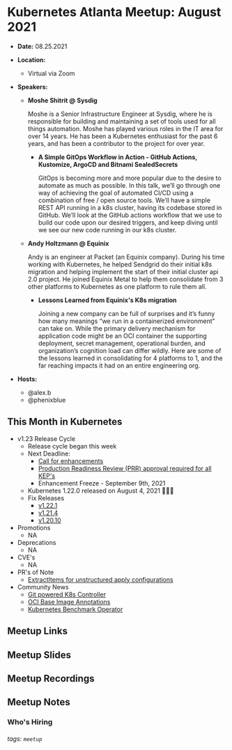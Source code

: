 # Kubernetes Atlanta Meetup: August 2021<!--Month Year-->

- **Date:** 08.25.2021<!--date as MM.DD.YYYY-->
- **Location:**
    - Virtual via Zoom
- **Speakers:**

    - **Moshe Shitrit @ Sysdig** <!--presenter name @ company-->
    
        Moshe is a Senior Infrastructure Engineer at Sysdig, where he is responsible for building and maintaining a set of tools used for all things automation. Moshe has played various roles in the IT area for over 14 years. He has been a Kubernetes enthusiast for the past 6 years, and has been a contributor to the project for over year.
        
        - **A Simple GitOps Workflow in Action - GitHub Actions, Kustomize, ArgoCD and Bitnami SealedSecrets**<!--presentation title-->

            GitOps is becoming more and more popular due to the desire to automate as much as possible. In this talk, we’ll go through one way of achieving the goal of automated CI/CD using a combination of free / open source tools. We’ll have a simple REST API running in a k8s cluster, having its codebase stored in GitHub. We’ll look at the GitHub actions workflow that we use to build our code upon our desired triggers, and keep diving until we see our new code running in our k8s cluster.
            
    - **Andy Holtzmann @ Equinix** <!--presenter name @ company-->
    
        Andy is an engineer at Packet (an Equinix company). During his time working with Kubernetes, he helped Sendgrid do their initial k8s migration and helping implement the start of their initial cluster api 2.0 project. He joined Equinix Metal to help them consolidate from 3 other platforms to Kubernetes as one platform to rule them all.
        
        - **Lessons Learned from Equinix's K8s migration**<!--presentation title-->

            Joining a new company can be full of surprises and it’s funny how many meanings “we run in a containerized environment” can take on. While the primary delivery mechanism for application code might be an OCI container the supporting deployment, secret management, operational burden, and organization’s cognition load can differ wildly. Here are some of the lessons learned in consolidating for 4 platforms to 1, and the far reaching impacts it had on an entire engineering org.

- **Hosts:**
    - @alex.b
    - @phenixblue

## This Month in Kubernetes

- v1.23 Release Cycle <!-- Link to latest release for the current K8s release cycle -->
    - Release cycle began this week
    - Next Deadline: <!-- Date and general description for the next release cycle deadline -->
        - [Call for enhancements](https://groups.google.com/g/kubernetes-dev/c/SY4E4q-r_CA)
        - [Production Readiness Review (PRR) approval required for all KEP's](https://groups.google.com/g/kubernetes-sig-architecture/c/a6_y81N49aQ)
        - Enhancement Freeze - September 9th, 2021
    - Kubernetes 1.22.0 released on August 4, 2021 🎉🎉🎉
    - Fix Releases <!-- List of latest fix releases for supported/maintained Kubernetes version -->
        - [v1.22.1](https://github.com/kubernetes/kubernetes/blob/master/CHANGELOG/CHANGELOG-1.22.md)
        - [v1.21.4](https://github.com/kubernetes/kubernetes/blob/master/CHANGELOG/CHANGELOG-1.21.md)
        - [v1.20.10](https://github.com/kubernetes/kubernetes/blob/master/CHANGELOG/CHANGELOG-1.20.md)
- Promotions <!-- List of any interesting feature/API promotions -->
    - NA
- Deprecations <!-- List of any interesting feature/API deprecations -->
    - NA
- CVE's <!-- List of any Kubernetes related CVE's -->
    - NA
- PR's of Note <!-- List of any interesting PR's to the Kubernetes project (use lwkd.io) -->
    - [ExtractItems for unstructured apply configurations](https://github.com/kubernetes/kubernetes/pull/103564)
- Community News <!-- List of any interesting news from the Kubernetes community/ecosystem -->
    - [Git powered K8s Controller](https://github.com/ibuildthecloud/gitbacked-controller)
    - [OCI Base Image Annotations](https://github.com/ImJasonH/ImJasonH/tree/main/articles/oci-base-image-annotations)
    - [Kubernetes Benchmark Operator](https://github.com/ImJasonH/ImJasonH/tree/main/articles/oci-base-image-annotations)


## Meetup Links

## Meetup Slides

## Meetup Recordings

## Meetup Notes

### Who's Hiring 

<!--Company Name: Positions hiring for (link to hiring page), Contact Name/email/etc-->

###### tags: `meetup` <!--Add additional tags for `year`, `month` and anything else pertinent-->